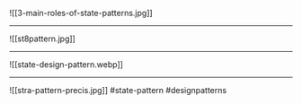![[3-main-roles-of-state-patterns.jpg]]
***
![[st8pattern.jpg]]
***
![[state-design-pattern.webp]]
***
![[stra-pattern-precis.jpg]]
#state-pattern
#designpatterns 
